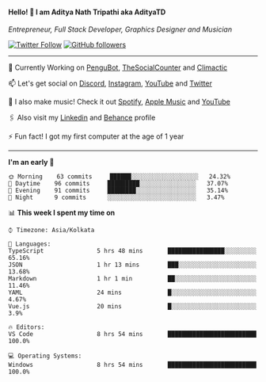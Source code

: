<h4>Hello! 👋 I am Aditya Nath Tripathi aka AdityaTD</h4>
<p><em>Entrepreneur, Full Stack Developer, Graphics Designer and Musician</em></p>

[![Twitter Follow](https://img.shields.io/twitter/follow/adityatripathid?label=Follow)](https://twitter.com/adityatripathid)
[![GitHub followers](https://img.shields.io/github/followers/AdityaTD?label=Follow&style=social)](https://github.com/AdityaTD)

----
🔭 Currently Working on [PenguBot](https://github.com/PenguBot), [TheSocialCounter](https://thesocialcounter.com) and [Climactic](https://climactic.co)

📫 Let's get social on [Discord](https://discord.gg/cu8aMYw), [Instagram](https://instagram.com/aditya_td), [YouTube](https://youtube.com/AdityaTD) and [Twitter](https://twitter.com/adityatripathid)

🎵 I also make music! Check it out [Spotify](https://open.spotify.com/artist/3MKIyx6JG4TwZNSHnmNyMm), [Apple Music](https://music.apple.com/us/artist/aditya-tripathi/1504395195) and [YouTube](https://youtube.com/AdityaTD)

🖇️ Also visit my [Linkedin](https://www.linkedin.com/in/adityatd) and [Behance](https://www.behance.net/AdityaTD) profile

⚡ Fun fact! I got my first computer at the age of 1 year

----

<!--START_SECTION:waka-->
**I'm an early 🐤** 

```text
🌞 Morning    63 commits     ██████░░░░░░░░░░░░░░░░░░░   24.32% 
🌆 Daytime    96 commits     █████████░░░░░░░░░░░░░░░░   37.07% 
🌃 Evening    91 commits     ████████░░░░░░░░░░░░░░░░░   35.14% 
🌙 Night      9 commits      ░░░░░░░░░░░░░░░░░░░░░░░░░   3.47%

```


📊 **This week I spent my time on** 

```text
⌚︎ Timezone: Asia/Kolkata

💬 Languages: 
TypeScript               5 hrs 48 mins       ████████████████░░░░░░░░░   65.16% 
JSON                     1 hr 13 mins        ███░░░░░░░░░░░░░░░░░░░░░░   13.68% 
Markdown                 1 hr 1 min          ██░░░░░░░░░░░░░░░░░░░░░░░   11.46% 
YAML                     24 mins             █░░░░░░░░░░░░░░░░░░░░░░░░   4.67% 
Vue.js                   20 mins             █░░░░░░░░░░░░░░░░░░░░░░░░   3.9%

🔥 Editors: 
VS Code                  8 hrs 54 mins       █████████████████████████   100.0%

💻 Operating Systems: 
Windows                  8 hrs 54 mins       █████████████████████████   100.0%

```


<!--END_SECTION:waka-->